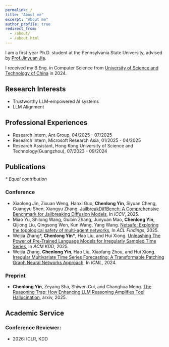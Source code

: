 ```yaml
---
permalink: /
title: "About me"
excerpt: "About me"
author_profile: true
redirect_from: 
  - /about/
  - /about.html
---
```


I am a first-year Ph.D. student at the Pennsylvania State University, advised by [Prof.Jinyuan Jia](https://jinyuan-jia.github.io/).

I received my B.Eng. in Computer Science from [University of Science and Technology of China](https://en.ustc.edu.cn/) in 2024.



## Research Interests

* Trustworthy LLM-empowered AI systems
* LLM Alignment

## Professional Experiences

* Research Intern, Ant Group, 04/2025 - 07/2025
* Research Intern, Microsoft Research Asia, 01/2025 - 04/2025
* Research Assistant, Hong Kong University of Science and Technology(Guangzhou), 07/2023 - 09/2024

## Publications

*\* Equal contribution*

### Conference
* Xiaolong Jin, Zixuan Weng, Hanxi Guo, **Chenlong Yin**, Siyuan Cheng, Guangyu Shen, Xiangyu Zhang. [JailbreakDiffBench: A Comprehensive Benchmark for Jailbreaking Diffusion Models](https://iccv.thecvf.com/virtual/2025/poster/2254), In *ICCV*, 2025.
* Miao Yu, Shilong Wang, Guibin Zhang, Junyuan Mao, **Chenlong Yin**, Qijiong Liu, Qingsong Wen, Kun Wang, Yang Wang. [Netsafe: Exploring the topological safety of multi-agent networks](https://arxiv.org/abs/2410.15686), In *ACL Findings*, 2025.
* Weijia Zhang\*, **Chenlong Yin\***, Hao Liu, and Hui Xiong. [Unleashing The Power of Pre-Trained Language Models for Irregularly Sampled Time Series](https://arxiv.org/abs/2408.08328), In *ACM KDD*, 2025.
* Weijia Zhang, **Chenlong Yin**, Hao Liu, Xiaofang Zhou, and Hui Xiong. [Irregular Multivariate Time Series Forecasting: A Transformable Patching Graph Neural Networks Approach](https://openreview.net/pdf?id=UZlMXUGI6e), In *ICML*, 2024.

### Preprint
* **Chenlong Yin**, Zeyang Sha, Shiwen Cui, and Changhua Meng. [The Reasoning Trap: How Enhancing LLM Reasoning Amplifies Tool Hallucination](https://arxiv.org/), arxiv, 2025.

## Academic Service

### Conference Reviewer:
* 2026: ICLR, KDD
